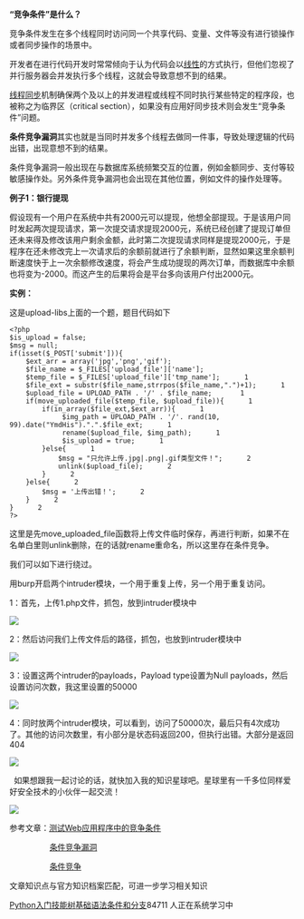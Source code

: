 **“竞争条件”是什么？**

竞争条件发生在多个线程同时访问同一个共享代码、变量、文件等没有进行锁操作或者同步操作的场景中。

开发者在进行代码开发时常常倾向于认为代码会以[线性](https://so.csdn.net/so/search?q=%E7%BA%BF%E6%80%A7&spm=1001.2101.3001.7020)的方式执行，但他们忽视了并行服务器会并发执行多个线程，这就会导致意想不到的结果。

[线程同步](https://so.csdn.net/so/search?q=%E7%BA%BF%E7%A8%8B%E5%90%8C%E6%AD%A5&spm=1001.2101.3001.7020)机制确保两个及以上的并发进程或线程不同时执行某些特定的程序段，也被称之为临界区（critical section），如果没有应用好同步技术则会发生“竞争条件”问题。

**条件竞争漏洞**其实也就是当同时并发多个线程去做同一件事，导致处理逻辑的代码出错，出现意想不到的结果。

条件竞争漏洞一般出现在与数据库系统频繁交互的位置，例如金额同步、支付等较敏感操作处。另外条件竞争漏洞也会出现在其他位置，例如文件的操作处理等。

**例子1：银行提现**

假设现有一个用户在系统中共有2000元可以提现，他想全部提现。于是该用户同时发起两次提现请求，第一次提交请求提现2000元，系统已经创建了提现订单但还未来得及修改该用户剩余金额，此时第二次提现请求同样是提现2000元，于是程序在还未修改完上一次请求后的余额前就进行了余额判断，显然如果这里余额判断速度快于上一次余额修改速度，将会产生成功提现的两次订单，而数据库中余额也将变为-2000。而这产生的后果将会是平台多向该用户付出2000元。

**实例：**

这是upload-libs上面的一个题，题目代码如下

```
<?php       
$is_upload = false;      
$msg = null;       
if(isset($_POST['submit'])){      
    $ext_arr = array('jpg','png','gif');      
    $file_name = $_FILES['upload_file']['name'];      
    $temp_file = $_FILES['upload_file']['tmp_name'];      1
    $file_ext = substr($file_name,strrpos($file_name,".")+1);      1
    $upload_file = UPLOAD_PATH . '/' . $file_name;       1
    if(move_uploaded_file($temp_file, $upload_file)){      1
        if(in_array($file_ext,$ext_arr)){      1
             $img_path = UPLOAD_PATH . '/'. rand(10, 99).date("YmdHis").".".$file_ext;      1
             rename($upload_file, $img_path);      1
             $is_upload = true;      1
        }else{      1
            $msg = "只允许上传.jpg|.png|.gif类型文件！";      2
            unlink($upload_file);      2
        }      2
    }else{      2
        $msg = '上传出错！';      2
    }      2
}      2
?>
```


这里是先move\_uploaded\_file函数将上传文件临时保存，再进行判断，如果不在名单白里则unlink删除，在的话就rename重命名，所以这里存在条件竞争。 

我们可以如下进行绕过。

用burp开启两个intruder模块，一个用于重复上传，另一个用于重复访问。

1：首先，上传1.php文件，抓包，放到intruder模块中

![](https://img-blog.csdnimg.cn/20191128230212200.png?x-oss-process=image/watermark,type_ZmFuZ3poZW5naGVpdGk,shadow_10,text_aHR0cHM6Ly9ibG9nLmNzZG4ubmV0L3FxXzM2MTE5MTky,size_16,color_FFFFFF,t_70)

2：然后访问我们上传文件后的路径，抓包，也放到intruder模块中

![](https://img-blog.csdnimg.cn/20191128230250763.png?x-oss-process=image/watermark,type_ZmFuZ3poZW5naGVpdGk,shadow_10,text_aHR0cHM6Ly9ibG9nLmNzZG4ubmV0L3FxXzM2MTE5MTky,size_16,color_FFFFFF,t_70)

3：设置这两个intruder的payloads，Payload type设置为Null payloads，然后设置访问次数，我这里设置的50000

![](https://img-blog.csdnimg.cn/20191128230327581.png?x-oss-process=image/watermark,type_ZmFuZ3poZW5naGVpdGk,shadow_10,text_aHR0cHM6Ly9ibG9nLmNzZG4ubmV0L3FxXzM2MTE5MTky,size_16,color_FFFFFF,t_70)

4：同时放两个intruder模块，可以看到，访问了50000次，最后只有4次成功了。其他的访问次数里，有小部分是状态码返回200，但执行出错。大部分是返回404

![](https://img-blog.csdnimg.cn/20191128230633155.png?x-oss-process=image/watermark,type_ZmFuZ3poZW5naGVpdGk,shadow_10,text_aHR0cHM6Ly9ibG9nLmNzZG4ubmV0L3FxXzM2MTE5MTky,size_16,color_FFFFFF,t_70)

  如果想跟我一起讨论的话，就快加入我的知识星球吧。星球里有一千多位同样爱好安全技术的小伙伴一起交流！

![](https://img-blog.csdnimg.cn/1219ed79e9ed449d85d27b732cda5ea6.jpg)

参考文章：[测试Web应用程序中的竞争条件](https://www.freebuf.com/articles/network/107077.html "测试Web应用程序中的竞争条件")

                  [条件竞争漏洞](https://www.jianshu.com/p/09d0eb938e6a "条件竞争漏洞")

                  [条件竞争](http://v0w.top/2018/08/16/%E6%9D%A1%E4%BB%B6%E7%AB%9E%E4%BA%89/ "条件竞争")

文章知识点与官方知识档案匹配，可进一步学习相关知识

[Python入门技能树](https://edu.csdn.net/skill/python/python-3-12)[基础语法](https://edu.csdn.net/skill/python/python-3-12)[条件和分支](https://edu.csdn.net/skill/python/python-3-12)84711 人正在系统学习中